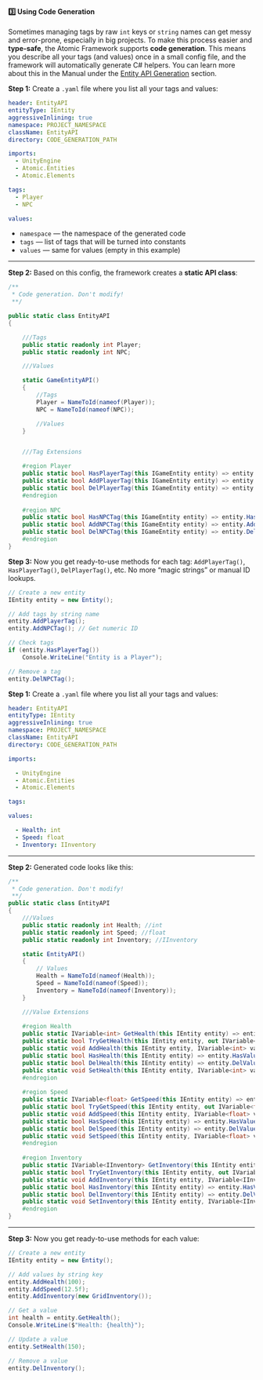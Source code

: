 
#### 3️⃣ Using Code Generation

Sometimes managing tags by raw `int` keys or `string` names can get messy and error-prone, especially in big projects.
To
make this process easier and **type-safe**, the Atomic Framework supports **code generation**. This means you describe
all your tags (and values) once in a small config file, and the framework will automatically generate C# helpers. You
can learn more about this in the Manual under
the [Entity API Generation](../Manual.md/#-generate-entity-api) section.

**Step 1:** Create a `.yaml` file where you list all your tags and values:

```yaml
header: EntityAPI
entityType: IEntity
aggressiveInlining: true
namespace: PROJECT_NAMESPACE
className: EntityAPI
directory: CODE_GENERATION_PATH

imports:
  - UnityEngine
  - Atomic.Entities
  - Atomic.Elements

tags:
  - Player
  - NPC

values:
```

- `namespace` — the namespace of the generated code
- `tags` — list of tags that will be turned into constants
- `values` — same for values (empty in this example)

---

**Step 2:** Based on this config, the framework creates a **static API class**:

```csharp
/**
 * Code generation. Don't modify! 
 **/

public static class EntityAPI
{

    ///Tags
    public static readonly int Player;
    public static readonly int NPC;

    ///Values

    static GameEntityAPI()
    {
        //Tags
        Player = NameToId(nameof(Player));
        NPC = NameToId(nameof(NPC));

        //Values
    }


    ///Tag Extensions

    #region Player
    public static bool HasPlayerTag(this IGameEntity entity) => entity.HasTag(Player);
    public static bool AddPlayerTag(this IGameEntity entity) => entity.AddTag(Player);
    public static bool DelPlayerTag(this IGameEntity entity) => entity.DelTag(Player);
    #endregion
    
    #region NPC
    public static bool HasNPCTag(this IGameEntity entity) => entity.HasTag(NPC);
    public static bool AddNPCTag(this IGameEntity entity) => entity.AddTag(NPC);
    public static bool DelNPCTag(this IGameEntity entity) => entity.DelTag(NPC);
    #endregion
}
```

**Step 3:** Now you get ready-to-use methods for each tag: `AddPlayerTag()`, `HasPlayerTag()`, `DelPlayerTag()`, etc. No
more “magic
strings” or manual ID lookups.
```csharp
// Create a new entity
IEntity entity = new Entity();

// Add tags by string name
entity.AddPlayerTag();
entity.AddNPCTag(); // Get numeric ID

// Check tags
if (entity.HasPlayerTag())
    Console.WriteLine("Entity is a Player");

// Remove a tag
entity.DelNPCTag();
```





**Step 1:** Create a `.yaml` file where you list all your tags and values:

```yaml
header: EntityAPI
entityType: IEntity
aggressiveInlining: true
namespace: PROJECT_NAMESPACE
className: EntityAPI
directory: CODE_GENERATION_PATH

imports:

  - UnityEngine
  - Atomic.Entities
  - Atomic.Elements

tags:

values:

  - Health: int
  - Speed: float
  - Inventory: IInventory
```

---

**Step 2:** Generated code looks like this:

```csharp
/**
 * Code generation. Don't modify! 
 **/
public static class EntityAPI
{
    ///Values
    public static readonly int Health; //int
    public static readonly int Speed; //float
    public static readonly int Inventory; //IInventory

    static EntityAPI()
    {
        // Values
        Health = NameToId(nameof(Health));
        Speed = NameToId(nameof(Speed));
        Inventory = NameToId(nameof(Inventory));
    }

    ///Value Extensions
    
    #region Health
    public static IVariable<int> GetHealth(this IEntity entity) => entity.GetValue<IVariable<int>>(Health);
    public static bool TryGetHealth(this IEntity entity, out IVariable<int> value) => entity.TryGetValue(Health, out value);
    public static void AddHealth(this IEntity entity, IVariable<int> value) => entity.AddValue(Health, value);
    public static bool HasHealth(this IEntity entity) => entity.HasValue(Health);
    public static bool DelHealth(this IEntity entity) => entity.DelValue(Health);
    public static void SetHealth(this IEntity entity, IVariable<int> value) => entity.SetValue(Health, value);
    #endregion
    
    #region Speed
    public static IVariable<float> GetSpeed(this IEntity entity) => entity.GetValue<IVariable<float>>(Speed);
    public static bool TryGetSpeed(this IEntity entity, out IVariable<float> value) => entity.TryGetValue(Speed, out value);
    public static void AddSpeed(this IEntity entity, IVariable<float> value) => entity.AddValue(Speed, value);
    public static bool HasSpeed(this IEntity entity) => entity.HasValue(Speed);
    public static bool DelSpeed(this IEntity entity) => entity.DelValue(Speed);
    public static void SetSpeed(this IEntity entity, IVariable<float> value) => entity.SetValue(Speed, value);
    #endregion
    
    #region Inventory
    public static IVariable<IInventory> GetInventory(this IEntity entity) => entity.GetValue<IVariable<IInventory>>(Inventory);
    public static bool TryGetInventory(this IEntity entity, out IVariable<IInventory> value) => entity.TryGetValue(Inventory, out value);
    public static void AddInventory(this IEntity entity, IVariable<IInventory> value) => entity.AddValue(Inventory, value);
    public static bool HasInventory(this IEntity entity) => entity.HasValue(Inventory);
    public static bool DelInventory(this IEntity entity) => entity.DelValue(Inventory);
    public static void SetInventory(this IEntity entity, IVariable<IInventory> value) => entity.SetValue(Inventory, value);
    #endregion
}
```

---

**Step 3:** Now you get ready-to-use methods for each value:

```csharp
// Create a new entity
IEntity entity = new Entity();

// Add values by string key
entity.AddHealth(100);
entity.AddSpeed(12.5f);
entity.AddInventory(new GridInventory());

// Get a value
int health = entity.GetHealth();
Console.WriteLine($"Health: {health}");

// Update a value
entity.SetHealth(150);

// Remove a value
entity.DelInventory();
```